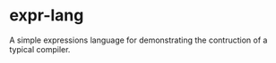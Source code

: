 # expr-lang

A simple expressions language for demonstrating the contruction of a typical compiler.



